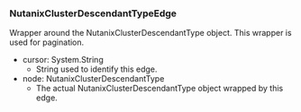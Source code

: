 ### NutanixClusterDescendantTypeEdge
Wrapper around the NutanixClusterDescendantType object. This wrapper is used for pagination.

- cursor: System.String
  - String used to identify this edge.
- node: NutanixClusterDescendantType
  - The actual NutanixClusterDescendantType object wrapped by this edge.
